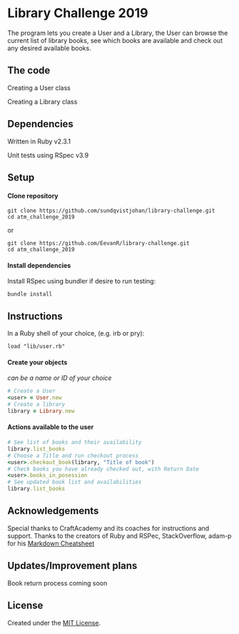 # Library Challenge 2019
The program lets you create a User and a Library, the User can browse the current list of library books, see which books are available and check out any desired available books.

## The code
Creating a User class

Creating a Library class

## Dependencies
Written in Ruby v2.3.1

Unit tests using RSpec v3.9

## Setup
#### Clone repository
```
git clone https://github.com/sundqvistjohan/library-challenge.git
cd atm_challenge_2019
```
or
```
git clone https://github.com/EevanR/library-challenge.git
cd atm_challenge_2019
```

#### Install dependencies
Install RSpec using bundler if desire to run testing:
```
bundle install
````

## Instructions
In a Ruby shell of your choice, (e.g. irb or pry):
```
load "lib/user.rb"
```

#### Create your objects
*<user> can be a name or ID of your choice*
```ruby
# Create a User
<user> = User.new
# Create a library
library = Library.new
```
#### Actions available to the user
```ruby
# See list of books and their availability
library.list_books
# Choose a Title and run checkout process
<user>.checkout_book(library, "Title of book")
# Check books you have already checked out, with Return Date
<user>.books_in_posession
# See updated book list and availabilities
library.list_books
```

## Acknowledgements
Special thanks to CraftAcademy and its coaches for instructions and support. Thanks to the creators of Ruby and RSPec, StackOverflow, adam-p for his <a href="https://github.com/adam-p/markdown-here/wiki/Markdown-Cheatsheet">Markdown Cheatsheet</a>

## Updates/Improvement plans
Book return process coming soon

## License
Created under the <a href="https://en.wikipedia.org/wiki/MIT_License">MIT License</a>.